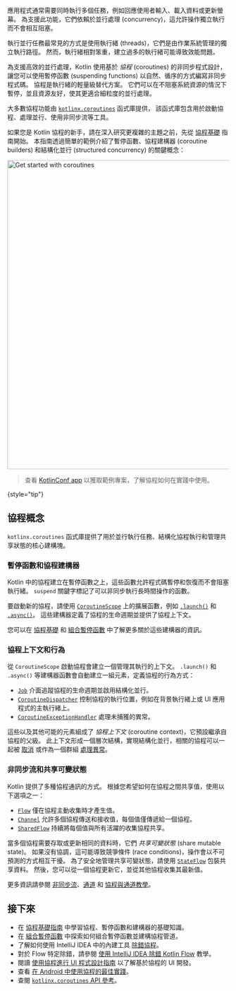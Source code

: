 [//]: # (title: 協程)

應用程式通常需要同時執行多個任務，例如回應使用者輸入、載入資料或更新螢幕。
為支援此功能，它們依賴於並行處理 (concurrency)，這允許操作獨立執行而不會相互阻塞。

執行並行任務最常見的方式是使用執行緒 (threads)，它們是由作業系統管理的獨立執行路徑。
然而，執行緒相對笨重，建立過多的執行緒可能導致效能問題。

為支援高效的並行處理，Kotlin 使用基於 _協程_ (coroutines) 的非同步程式設計，讓您可以使用暫停函數 (suspending functions) 以自然、循序的方式編寫非同步程式碼。
協程是執行緒的輕量級替代方案。
它們可以在不阻塞系統資源的情況下暫停，並且資源友好，使其更適合細粒度的並行處理。

大多數協程功能由 [`kotlinx.coroutines`](https://github.com/Kotlin/kotlinx.coroutines) 函式庫提供，
該函式庫包含用於啟動協程、處理並行、使用非同步流等工具。

如果您是 Kotlin 協程的新手，請在深入研究更複雜的主題之前，先從 [協程基礎](coroutines-basics.md) 指南開始。
本指南透過簡單的範例介紹了暫停函數、協程建構器 (coroutine builders) 和結構化並行 (structured concurrency) 的關鍵概念：

<a href="coroutines-basics.md"><img src="get-started-coroutines.svg" width="700" alt="Get started with coroutines" style="block"/></a>

> 查看 [KotlinConf app](https://github.com/JetBrains/kotlinconf-app) 以獲取範例專案，了解協程如何在實踐中使用。
> 
{style="tip"}

## 協程概念

`kotlinx.coroutines` 函式庫提供了用於並行執行任務、結構化協程執行和管理共享狀態的核心建構塊。

### 暫停函數和協程建構器

Kotlin 中的協程建立在暫停函數之上，這些函數允許程式碼暫停和恢復而不會阻塞執行緒。
`suspend` 關鍵字標記了可以非同步執行長時間操作的函數。

要啟動新的協程，請使用 [`CoroutineScope`](https://kotlinlang.org/api/kotlinx.coroutines/kotlinx-coroutines-core/kotlinx.coroutines/-coroutine-scope/) 上的擴展函數，例如 [`.launch()`](https://kotlinlang.org/api/kotlinx.coroutines/kotlinx-coroutines-core/kotlinx.coroutines/launch.html) 和 [`.async()`](https://kotlinlang.org/api/kotlinx.coroutines/kotlinx-coroutines-core/kotlinx.coroutines/async.html)。
這些建構器定義了協程的生命週期並提供了協程上下文。

您可以在 [協程基礎](coroutines-basics.md) 和 [組合暫停函數](coroutines-and-channels.md) 中了解更多關於這些建構器的資訊。

### 協程上下文和行為

從 `CoroutineScope` 啟動協程會建立一個管理其執行的上下文。
`.launch()` 和 `.async()` 等建構器函數會自動建立一組元素，定義協程的行為方式：

*   [`Job`](https://kotlinlang.org/api/kotlinx.coroutines/kotlinx-coroutines-core/kotlinx.coroutines/-job/) 介面追蹤協程的生命週期並啟用結構化並行。
*   [`CoroutineDispatcher`](https://kotlinlang.org/api/kotlinx.coroutines/kotlinx-coroutines-core/kotlinx.coroutines/-coroutine-dispatcher/) 控制協程的執行位置，例如在背景執行緒上或 UI 應用程式的主執行緒上。
*   [`CoroutineExceptionHandler`](https://kotlinlang.org/api/kotlinx.coroutines/kotlinx-coroutines-core/kotlinx.coroutines/-coroutine-exception-handler/) 處理未捕獲的異常。

這些以及其他可能的元素組成了 _協程上下文_ (coroutine context)，它預設繼承自協程的父級。
此上下文形成一個層次結構，實現結構化並行，相關的協程可以一起被 [取消](cancellation-and-timeouts.md) 或作為一個群組 [處理異常](exception-handling.md)。

### 非同步流和共享可變狀態

Kotlin 提供了多種協程通訊的方式。
根據您希望如何在協程之間共享值，使用以下選項之一：

*   [`Flow`](https://kotlinlang.org/api/kotlinx.coroutines/kotlinx-coroutines-core/kotlinx.coroutines.flow/-flow/) 僅在協程主動收集時才產生值。
*   [`Channel`](https://kotlinlang.org/api/kotlinx.coroutines/kotlinx-coroutines-core/kotlinx.coroutines.channels/-channel/) 允許多個協程傳送和接收值，每個值僅傳遞給一個協程。
*   [`SharedFlow`](https://kotlinlang.org/api/kotlinx.coroutines/kotlinx-coroutines-core/kotlinx.coroutines.flow/-shared-flow/) 持續將每個值與所有活躍的收集協程共享。

當多個協程需要存取或更新相同的資料時，它們 _共享可變狀態_ (share mutable state)。
如果沒有協調，這可能導致競爭條件 (race conditions)，操作會以不可預測的方式相互干擾。
為了安全地管理共享可變狀態，請使用 [`StateFlow`](https://kotlinlang.org/api/kotlinx.coroutines/kotlinx-coroutines-core/kotlinx.coroutines.flow/-state-flow/#) 包裝共享資料。
然後，您可以從一個協程更新它，並從其他協程收集其最新值。
<!-- Learn more in [Shared mutable state and concurrency](shared-mutable-state-and-concurrency.md). -->

更多資訊請參閱 [非同步流](flow.md)、[通道](channels.md) 和 [協程與通道教學](coroutines-and-channels.md)。

## 接下來

*   在 [協程基礎指南](coroutines-basics.md) 中學習協程、暫停函數和建構器的基礎知識。
*   在 [組合暫停函數](coroutine-context-and-dispatchers.md) 中探索如何組合暫停函數並建構協程管道。
*   了解如何使用 IntelliJ IDEA 中的內建工具 [除錯協程](debug-coroutines-with-idea.md)。
*   對於 Flow 特定除錯，請參閱 [使用 IntelliJ IDEA 除錯 Kotlin Flow](debug-flow-with-idea.md) 教學。
*   閱讀 [使用協程進行 UI 程式設計指南](https://github.com/Kotlin/kotlinx.coroutines/blob/master/ui/coroutines-guide-ui.md) 以了解基於協程的 UI 開發。
*   查看 [在 Android 中使用協程的最佳實踐](https://developer.android.com/kotlin/coroutines/coroutines-best-practices)。
*   查閱 [`kotlinx.coroutines` API 參考](https://kotlinlang.org/api/kotlinx.coroutines/)。